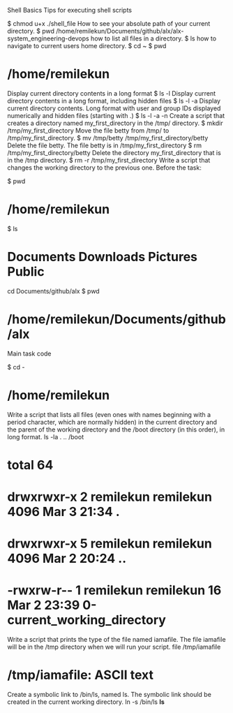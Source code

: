 Shell Basics
Tips for executing shell scripts

$ chmod u+x ./shell_file
How to see your absolute path of your current directory.
$ pwd
/home/remilekun/Documents/github/alx/alx-system_engineering-devops
how to list all files in a directory.
$ ls
how to navigate to current users home directory.
$ cd ~
$ pwd

# /home/remilekun

Display current directory contents in a long format
$ ls -l
Display current directory contents in a long format, including hidden files
$ ls -l -a
Display current directory contents.
Long format
with user and group IDs displayed numerically and hidden files (starting with .)
$ ls -l -a -n
Create a script that creates a directory named my_first_directory in the /tmp/ directory.
$ mkdir /tmp/my_first_directory
Move the file betty from /tmp/ to /tmp/my_first_directory.
$ mv /tmp/betty /tmp/my_first_directory/betty
Delete the file betty.
The file betty is in /tmp/my_first_directory
$ rm /tmp/my_first_directory/betty
Delete the directory my_first_directory that is in the /tmp directory.
$ rm -r /tmp/my_first_directory
Write a script that changes the working directory to the previous one.
Before the task:

$ pwd

# /home/remilekun

$ ls

# Documents Downloads Pictures Public

cd Documents/github/alx
$ pwd

# /home/remilekun/Documents/github/alx

Main task code

$ cd -

# /home/remilekun

Write a script that lists all files (even ones with names beginning with a period character, which are normally hidden) in the current directory and the parent of the working directory and the /boot directory (in this order), in long format.
ls -la . .. /boot

# total 64

# drwxrwxr-x 2 remilekun remilekun 4096 Mar 3 21:34 .

# drwxrwxr-x 5 remilekun remilekun 4096 Mar 2 20:24 ..

# -rwxrw-r-- 1 remilekun remilekun 16 Mar 2 23:39 0-current_working_directory

Write a script that prints the type of the file named iamafile. The file iamafile will be in the /tmp directory when we will run your script.
file /tmp/iamafile

# /tmp/iamafile: ASCII text

Create a symbolic link to /bin/ls, named ls. The symbolic link should be created in the current working directory.
ln -s /bin/ls **ls**
